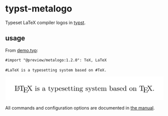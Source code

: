 # typst-metalogo

Typeset LaTeX compiler logos in [typst](https://github.com/typst/typst).

## usage

From [demo.typ](./demo.typ):

```typ
#import "@preview/metalogo:1.2.0": TeX, LaTeX

#LaTeX is a typesetting system based on #TeX.
```
![](./demo.svg)

All commands and configuration options are documented in [the manual][man].

[man]: https://github.com/lonkaars/typst-metalogo/releases/download/1.2.0/manual.pdf

